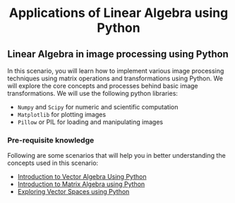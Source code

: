 # <p align="center">Applications of Linear Algebra using Python</p>

## Linear Algebra in image processing using Python
In this scenario, you will learn how to implement various image processing techniques using matrix operations and transformations using Python. We will explore the core concepts and processes behind basic image transformations. We will use the following python libraries:
* `Numpy` and `Scipy` for numeric and scientific computation
* `Matplotlib` for plotting images
* `Pillow` or PIL for loading and manipulating images

### Pre-requisite knowledge
Following are some scenarios that will help you in better understanding the concepts used in this scenario:
* [Introduction to Vector Algebra Using Python](https://katacoda.com/orm-siddharth-yadav/scenarios/introduction-to-vector-algebra-using-python)
* [Introduction to Matrix Algebra using Python](https://katacoda.com/orm-siddharth-yadav/scenarios/introduction-to-matrix-algebra-using-python)
* [Exploring Vector Spaces using Python](https://katacoda.com/orm-siddharth-yadav/scenarios/exploring-vector-spaces-using-python)